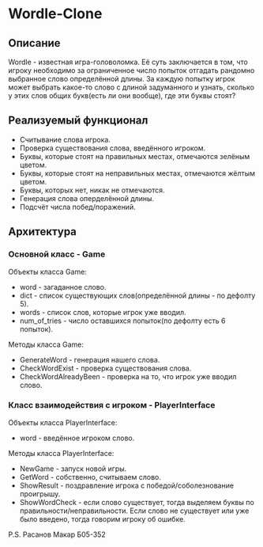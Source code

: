 # Wordle-Clone

## Описание

Wordle - известная игра-головоломка. Её суть заключается в том, что игроку необходимо за ограниченное число попыток отгадать рандомно выбранное слово определённой длины. За каждую попытку игрок может выбрать какое-то слово с длиной задуманного и узнать, сколько у этих слов общих букв(есть ли они вообще), где эти буквы стоят?

## Реализуемый функционал

- Считывание слова игрока.
- Проверка существования слова, введённого игроком.
- Буквы, которые стоят на правильных местах, отмечаются зелёным цветом.
- Буквы, которые стоят на неправильных местах, отмечаются жёлтым цветом.
- Буквы, которых нет, никак не отмечаются.
- Генерация слова оперделённой длины.
- Подсчёт числа побед/поражений.

## Архитектура

### **Основной класс - Game**
Объекты класса Game:
- word - загаданное слово.
- dict - список существующих слов(определённой длины - по дефолту 5).
- words - список слов, которые игрок уже вводил.
- num_of_tries - число оставшихся попыток(по дефолту есть 6 попыток).

Методы класса Game:
- GenerateWord - генерация нашего слова.
- CheckWordExist - проверка существования слова.
- CheckWordAlreadyBeen - проверка на то, что игрок уже вводил слово.

### **Класс взаимодействия с игроком - PlayerInterface**
Объекты класса PlayerInterface:
- word - введённое игроком слово.

Методы класса PlayerInterface:
- NewGame - запуск новой игры.
- GetWord - собственно, считываем слово.
- ShowResult - поздравление игрока с победой/соболезнование проигрышу.
- ShowWordCheck - если слово существует, тогда выделяем буквы по правильности/неправильности. Если слово не существует или уже было введено, тогда говорим игроку об ошибке.

P.S. Расанов Макар Б05-352